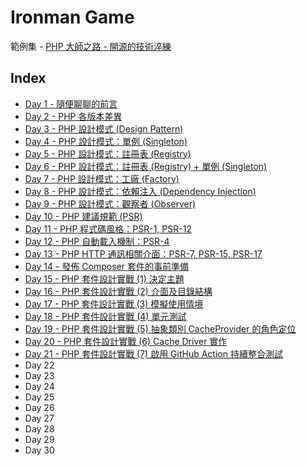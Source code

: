 # Ironman Game

範例集 - [PHP 大師之路 - 開源的技術淬練](https://ithelp.ithome.com.tw/users/20111119/ironman/3269)


## Index

- [Day 1 - 隨便聊聊的前言](https://ithelp.ithome.com.tw/articles/10233250)
- [Day 2 - PHP 各版本差異](https://ithelp.ithome.com.tw/articles/10233516)
- [Day 3 - PHP 設計模式 (Design Pattern)](https://ithelp.ithome.com.tw/articles/10233810)
- [Day 4 - PHP 設計模式：單例 (Singleton)](https://ithelp.ithome.com.tw/articles/10234147)
- [Day 5 - PHP 設計模式：註冊表 (Registry)](https://ithelp.ithome.com.tw/articles/10234317)
- [Day 6 - PHP 設計模式：註冊表 (Registry) + 單例 (Singleton)](https://ithelp.ithome.com.tw/articles/10234319)
- [Day 7 - PHP 設計模式：工廠 (Factory)](https://ithelp.ithome.com.tw/articles/10234808)
- [Day 8 - PHP 設計模式：依賴注入 (Dependency Injection)](https://ithelp.ithome.com.tw/articles/10235033)
- [Day 9 - PHP 設計模式：觀察者 (Observer)](https://ithelp.ithome.com.tw/articles/10235264)
- [Day 10 - PHP 建議規範 (PSR)](https://ithelp.ithome.com.tw/articles/10235417)
- [Day 11 - PHP 程式碼風格：PSR-1, PSR-12](https://ithelp.ithome.com.tw/articles/10235791)
- [Day 12 - PHP 自動載入機制：PSR-4](https://ithelp.ithome.com.tw/articles/10236101)
- [Day 13 - PHP HTTP 通訊相關介面：PSR-7, PSR-15, PSR-17](https://ithelp.ithome.com.tw/articles/10236390)
- [Day 14 - 發佈 Composer 套件的事前準備](https://ithelp.ithome.com.tw/articles/10236831)
- [Day 15 - PHP 套件設計實戰 (1) 決定主題](https://ithelp.ithome.com.tw/articles/10237307)
- [Day 16 - PHP 套件設計實戰 (2) 介面及目錄結構](https://ithelp.ithome.com.tw/articles/10238050)
- [Day 17 - PHP 套件設計實戰 (3) 模擬使用情境](https://ithelp.ithome.com.tw/articles/10238839)
- [Day 18 - PHP 套件設計實戰 (4) 單元測試](https://ithelp.ithome.com.tw/articles/10239373)
- [Day 19 - PHP 套件設計實戰 (5) 抽象類別 CacheProvider 的角色定位](https://ithelp.ithome.com.tw/articles/10240039)
- [Day 20 - PHP 套件設計實戰 (6) Cache Driver 實作](https://ithelp.ithome.com.tw/articles/10240880)
- [Day 21 - PHP 套件設計實戰 (7) 啟用 GitHub Action 持續整合測試](https://ithelp.ithome.com.tw/articles/10241571)
- Day 22
- Day 23
- Day 24
- Day 25
- Day 26
- Day 27
- Day 28
- Day 29
- Day 30
